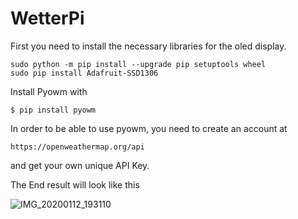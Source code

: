 # WetterPi


First you need to install the necessary libraries for the oled display.

```
sudo python -m pip install --upgrade pip setuptools wheel
sudo pip install Adafruit-SSD1306
```


Install Pyowm with 

```
$ pip install pyowm
```

In order to be able to use pyowm, you need to create an account at 
```
https://openweathermap.org/api
```

and get your own unique API Key.



The End result will look like this


![IMG_20200112_193110](https://user-images.githubusercontent.com/59802903/72223774-e6073f80-3572-11ea-86c5-6ffc32b6b5b5.jpg)

